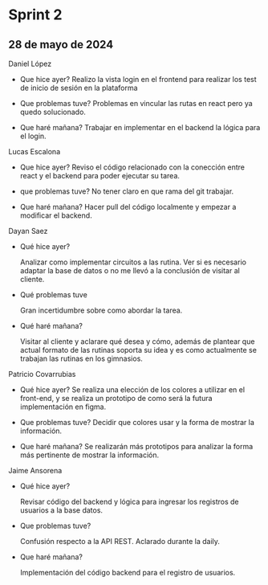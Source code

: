 # Sprint 2

## 28 de mayo de 2024

Daniel López

- Que hice ayer?
  Realizo la vista login en el frontend para realizar los test de inicio de sesión en la plataforma

- Que problemas tuve?
  Problemas en vincular las rutas en react pero ya quedo solucionado.

- Que haré mañana?
  Trabajar en implementar en el backend la lógica para el login.

Lucas Escalona

- Que hice ayer?
  Reviso el código relacionado con la conección entre react y el backend para poder ejecutar su tarea.

- que problemas tuve?
  No tener claro en que rama del git trabajar.

- Que haré mañana?
  Hacer pull del código localmente y empezar a modificar el backend.

Dayan Saez

- Qué hice ayer?
  
  Analizar como implementar circuitos a las rutina. Ver si es necesario adaptar la base de datos o no me llevó a la conclusión de visitar al cliente.

- Qué problemas tuve
  
  Gran incertidumbre sobre como abordar la tarea.

- Qué haré mañana?
  
  Visitar al cliente y aclarare qué desea y cómo, además de plantear que actual formato de las rutinas soporta su idea y es como actualmente se trabajan las rutinas en los gimnasios.

Patricio Covarrubias

- Qué hice ayer?
  Se realiza una elección de los colores a utilizar en el front-end, y se realiza un prototipo de como será la futura implementación en figma.

- Que problemas tuve?
  Decidir que colores usar y la forma de mostrar la información.

- Que haré mañana?
  Se realizarán más prototipos para analizar la forma más pertinente de mostrar la información.

Jaime Ansorena

- Qué hice ayer? 
  
  Revisar código del backend y lógica para ingresar los registros de usuarios a la base datos.

- Que problemas tuve?
  
  Confusión respecto a la API REST. Aclarado durante la daily.

- Que haré mañana? 
  
  Implementación del código backend para el registro de usuarios.
